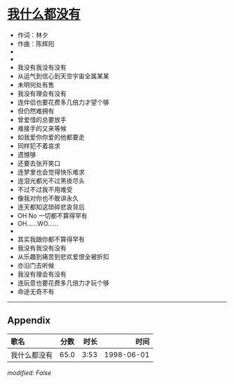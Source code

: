 # [我什么都没有](https://music.163.com/song?id=26075151)

* 作词：林夕
* 作曲：陈辉阳
*
*
* 我没有我没有没有
* 从运气到信心到天空宇宙全属某某
* 未明何处有售
* 我没有理会有没有
* 连伴侣也要花费多几倍力才望个够
* 但仍然难拥有
* 曾爱惜的总要放手
* 难接手的又来等候
* 如我爱你你爱的他都要走
* 同样犯不着哀求
* 遗憾够
* 还要去张开笑口
* 连梦里也会觉得快乐难求
* 连泪光都光不过黑夜尽头
* 不过不过我不用难受
* 像我对你也不敢讲永久
* 连天都知这琐碎悲哀背后
* OH No 一切都不算得罕有
* OH......WO......
* 
* 其实我跟你都不算得罕有
* 我没有我没有没有
* 从乐趣到痛苦到悲欢爱恨全被折扣
* 亦沿门去听候
* 我没有理会有没有
* 连玩意也要花费多几倍力才玩个够
* 命途无奇不有


---

## Appendix

|歌名|分数|时长|时间|
|:---|:---:|---:|---:|
|我什么都没有|65.0|3:53|1998-06-01

*modified: False*